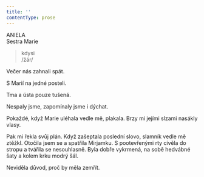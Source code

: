 ```yaml
---
title: ''
contentType: prose
---
```


<section>

ANIELA  
Sestra Marie

> kdysi  
> /žár/

Večer nás zahnali spát.

S Marií na jedné posteli.

Tma a ústa pouze tušená.

Nespaly jsme, zapomínaly jsme i dýchat.

Pokaždé, když Marie uléhala vedle mě, plakala. Brzy mi jejími slzami nasákly vlasy.

Pak mi řekla svůj plán. Když zašeptala poslední slovo, slamník vedle mě ztěžkl. Otočila jsem se a spatřila Mirjamku. S pootevřenými rty civěla do stropu a tvářila se nesouhlasně. Byla dobře vykrmená, na sobě hedvábné šaty a kolem krku modrý šál.

Neviděla důvod, proč by měla zemřít.

</section>
